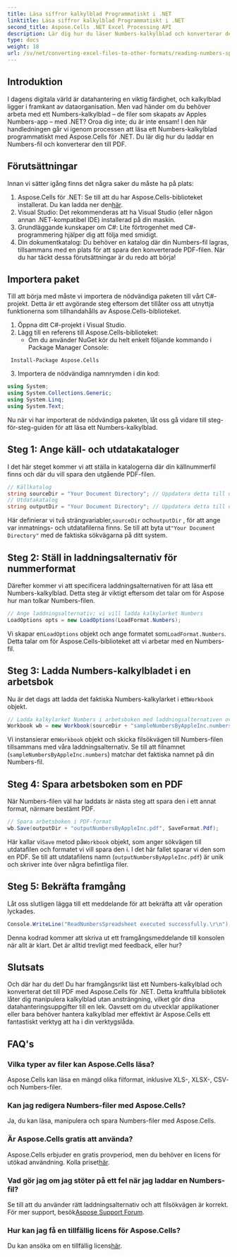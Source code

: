 ```yaml
---
title: Läsa siffror kalkylblad Programmatiskt i .NET
linktitle: Läsa siffror kalkylblad Programmatiskt i .NET
second_title: Aspose.Cells .NET Excel Processing API
description: Lär dig hur du läser Numbers-kalkylblad och konverterar dem till PDF med Aspose.Cells för .NET i denna detaljerade handledning.
type: docs
weight: 18
url: /sv/net/converting-excel-files-to-other-formats/reading-numbers-spreadsheet/
---
```

## Introduktion
I dagens digitala värld är datahantering en viktig färdighet, och kalkylblad ligger i framkant av dataorganisation. Men vad händer om du behöver arbeta med ett Numbers-kalkylblad – de filer som skapats av Apples Numbers-app – med .NET? Oroa dig inte; du är inte ensam! I den här handledningen går vi igenom processen att läsa ett Numbers-kalkylblad programmatiskt med Aspose.Cells för .NET. Du lär dig hur du laddar en Numbers-fil och konverterar den till PDF.
## Förutsättningar
Innan vi sätter igång finns det några saker du måste ha på plats:
1. Aspose.Cells för .NET: Se till att du har Aspose.Cells-biblioteket installerat. Du kan ladda ner den[här](https://releases.aspose.com/cells/net/).
2. Visual Studio: Det rekommenderas att ha Visual Studio (eller någon annan .NET-kompatibel IDE) installerad på din maskin.
3. Grundläggande kunskaper om C#: Lite förtrogenhet med C#-programmering hjälper dig att följa med smidigt.
4. Din dokumentkatalog: Du behöver en katalog där din Numbers-fil lagras, tillsammans med en plats för att spara den konverterade PDF-filen.
När du har täckt dessa förutsättningar är du redo att börja!
## Importera paket
Till att börja med måste vi importera de nödvändiga paketen till vårt C#-projekt. Detta är ett avgörande steg eftersom det tillåter oss att utnyttja funktionerna som tillhandahålls av Aspose.Cells-biblioteket.
1. Öppna ditt C#-projekt i Visual Studio.
2. Lägg till en referens till Aspose.Cells-biblioteket:
   - Om du använder NuGet kör du helt enkelt följande kommando i Package Manager Console:
```
 Install-Package Aspose.Cells
 ```
3. Importera de nödvändiga namnrymden i din kod:
```csharp
using System;
using System.Collections.Generic;
using System.Linq;
using System.Text;
```
Nu när vi har importerat de nödvändiga paketen, låt oss gå vidare till steg-för-steg-guiden för att läsa ett Numbers-kalkylblad.
## Steg 1: Ange käll- och utdatakataloger
I det här steget kommer vi att ställa in katalogerna där din källnummerfil finns och där du vill spara den utgående PDF-filen.
```csharp
// Källkatalog
string sourceDir = "Your Document Directory"; // Uppdatera detta till din faktiska katalog
// Utdatakatalog
string outputDir = "Your Document Directory"; // Uppdatera detta till din faktiska katalog
```
 Här definierar vi två strängvariabler,`sourceDir` och`outputDir` , för att ange var inmatnings- och utdatafilerna finns. Se till att byta ut`"Your Document Directory"` med de faktiska sökvägarna på ditt system.
## Steg 2: Ställ in laddningsalternativ för nummerformat
Därefter kommer vi att specificera laddningsalternativen för att läsa ett Numbers-kalkylblad. Detta steg är viktigt eftersom det talar om för Aspose hur man tolkar Numbers-filen.
```csharp
// Ange laddningsalternativ; vi vill ladda kalkylarket Numbers
LoadOptions opts = new LoadOptions(LoadFormat.Numbers);
```
 Vi skapar en`LoadOptions` objekt och ange formatet som`LoadFormat.Numbers`. Detta talar om för Aspose.Cells-biblioteket att vi arbetar med en Numbers-fil. 
## Steg 3: Ladda Numbers-kalkylbladet i en arbetsbok
Nu är det dags att ladda det faktiska Numbers-kalkylarket i ett`Workbook` objekt.
```csharp
// Ladda kalkylarket Numbers i arbetsboken med laddningsalternativen ovan
Workbook wb = new Workbook(sourceDir + "sampleNumbersByAppleInc.numbers", opts);
```
 Vi instansierar en`Workbook` objekt och skicka filsökvägen till Numbers-filen tillsammans med våra laddningsalternativ. Se till att filnamnet (`sampleNumbersByAppleInc.numbers`) matchar det faktiska namnet på din Numbers-fil.
## Steg 4: Spara arbetsboken som en PDF
När Numbers-filen väl har laddats är nästa steg att spara den i ett annat format, närmare bestämt PDF.
```csharp
// Spara arbetsboken i PDF-format
wb.Save(outputDir + "outputNumbersByAppleInc.pdf", SaveFormat.Pdf);
```
 Här kallar vi`Save` metod på`Workbook` objekt, som anger sökvägen till utdatafilen och formatet vi vill spara den i. I det här fallet sparar vi den som en PDF. Se till att utdatafilens namn (`outputNumbersByAppleInc.pdf`) är unik och skriver inte över några befintliga filer.
## Steg 5: Bekräfta framgång
Låt oss slutligen lägga till ett meddelande för att bekräfta att vår operation lyckades.
```csharp
Console.WriteLine("ReadNumbersSpreadsheet executed successfully.\r\n");
```
Denna kodrad kommer att skriva ut ett framgångsmeddelande till konsolen när allt är klart. Det är alltid trevligt med feedback, eller hur?
## Slutsats
Och där har du det! Du har framgångsrikt läst ett Numbers-kalkylblad och konverterat det till PDF med Aspose.Cells för .NET. Detta kraftfulla bibliotek låter dig manipulera kalkylblad utan ansträngning, vilket gör dina datahanteringsuppgifter till en lek. Oavsett om du utvecklar applikationer eller bara behöver hantera kalkylblad mer effektivt är Aspose.Cells ett fantastiskt verktyg att ha i din verktygslåda.
## FAQ's
### Vilka typer av filer kan Aspose.Cells läsa?  
Aspose.Cells kan läsa en mängd olika filformat, inklusive XLS-, XLSX-, CSV- och Numbers-filer. 
### Kan jag redigera Numbers-filer med Aspose.Cells?  
Ja, du kan läsa, manipulera och spara Numbers-filer med Aspose.Cells.
### Är Aspose.Cells gratis att använda?  
 Aspose.Cells erbjuder en gratis provperiod, men du behöver en licens för utökad användning. Kolla priset[här](https://purchase.aspose.com/buy).
### Vad gör jag om jag stöter på ett fel när jag laddar en Numbers-fil?  
 Se till att du använder rätt laddningsalternativ och att filsökvägen är korrekt. För mer support, besök[Aspose Support Forum](https://forum.aspose.com/c/cells/9).
### Hur kan jag få en tillfällig licens för Aspose.Cells?  
 Du kan ansöka om en tillfällig licens[här](https://purchase.aspose.com/temporary-license/).
